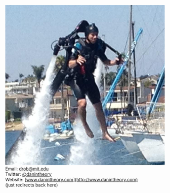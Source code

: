 ![I study gravity.](images/dan-jet-pack.png "I study gravity.")
<br />
Email: [drob@mit.edu](mailto:drob@mit.edu)
<br />
Twitter: [@danintheory](http://twitter.com/danintheory)
<br />
Website: [www.danintheory.com](http://www.danintheory.com) 
<br />
(just redirects back here)